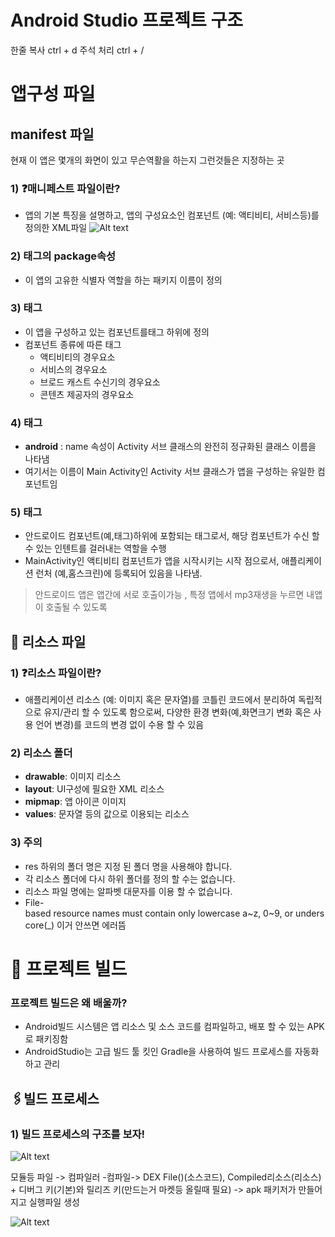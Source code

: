 Android Studio 프로젝트 구조
=
한줄 복사 ctrl + d
주석 처리 ctrl + /

# 앱구성 파일
## manifest 파일

현재 이 앱은 몇개의 화면이 있고 무슨역활을 하는지 그런것들은 지정하는 곳
### 1) ❓매니페스트 파일이란?

- 앱의 기본 특징을 설명하고, 앱의 구성요소인 컴포넌트 (예: 액티비티, 서비스등)를 정의한 XML파일
![Alt text](image.png)
### 2) <manifest>태그의 package속성

- 이 앱의 고유한 식별자 역할을 하는 패키지 이름이 정의

### 3) <application>태그

- 이 앱을 구성하고 있는 컴포넌트를<application>태그 하위에 정의
- 컴포넌트 종류에 따른 태그
    - 액티비티의 경우<activity>요소
    - 서비스의 경우<service>요소
    - 브로드 캐스트 수신기의 경우<receiver>요소
    - 콘텐츠 제공자의 경우<provider>요소

### 4) <activity>태그

- **android** : name 속성이 Activity 서브 클래스의 완전히 정규화된 클래스 이름을 나타냄
- 여기서는 이름이 Main Activity인 Activity 서브 클래스가 앱을 구성하는 유일한 컴포넌트임

### 5) <intent-filter>태그

- 안드로이드 컴포넌트(예,<activity>태그)하위에 포함되는 태그로서, 해당 컴포넌트가 수신 할수 있는 인텐트를 걸러내는 역할을 수행
- MainActivity인 액티비티 컴포넌트가 앱을 시작시키는 시작 점으로서, 애플리케이션 런처 (예,홈스크린)에 등록되어 있음을 나타냄.

> 안드로이드 앱은 앱간에 서로 호출이가능 , 특정 앱에서 mp3재생을 누르면 내앱이 호출될 수 있도록

## 📁 리소스 파일
### 1) ❓리소스 파일이란?

- 애플리케이션 리소스 (예: 이미지 혹은 문자열)를 코틀린 코드에서 분리하여 독립적으로 유지/관리 할 수 있도록 함으로써, 다양한 환경 변화(예,화면크기 변화 혹은 사용 언어 변경)를 코드의 변경 없이 수용 할 수 있음
### 2) 리소스 폴더

- **drawable**: 이미지 리소스
- **layout**: UI구성에 필요한 XML 리소스
- **mipmap**: 앱 아이콘 이미지
- **values**: 문자열 등의 값으로 이용되는 리소스

### 3) 주의

- res 하위의 폴더 명은 지정 된 폴더 명을 사용해야 합니다.
- 각 리소스 폴더에 다시 하위 폴더를 정의 할 수는 없습니다.
- 리소스 파일 명에는 알파벳 대문자를 이용 할 수 없습니다.
- File-based resource names must contain only lowercase a~z, 0~9, or underscore(_) 이거 안쓰면 에러뜸

# 🏦 프로젝트 빌드

### 프로젝트 빌드은 왜 배울까?

- Android빌드 시스템은 앱 리소스 및 소스 코드를 컴파일하고, 배포 할 수 있는 APK로 패키징함
- AndroidStudio는 고급 빌드 툴 킷인 Gradle을 사용하여 빌드 프로세스를 자동화하고 관리

## 🖇️빌드 프로세스

### 1) 빌드 프로세스의 구조를 보자!
![Alt text](image-1.png)

모듈등 파일 ->  컴파일러 -컴파일-> DEX File()(소스코드), Compiled리소스(리소스)  + 디버그 키(기본)와 릴리즈 키(만드는거 마켓등 올릴때 필요) -> apk 패키저가 만들어지고 실행파일 생성

![Alt text](image-2.png)